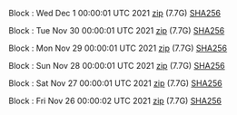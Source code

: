 Block [](https://insight.dash.org/insight/block/): Wed Dec  1 00:00:01 UTC 2021 [zip](https://dash-bootstrap.ams3.digitaloceanspaces.com/mainnet/2021-12-01/bootstrap.dat.zip) (7.7G) [SHA256](https://dash-bootstrap.ams3.digitaloceanspaces.com/mainnet/2021-12-01/sha256.txt)

Block [](https://insight.dash.org/insight/block/): Tue Nov 30 00:00:01 UTC 2021 [zip](https://dash-bootstrap.ams3.digitaloceanspaces.com/mainnet/2021-11-30/bootstrap.dat.zip) (7.7G) [SHA256](https://dash-bootstrap.ams3.digitaloceanspaces.com/mainnet/2021-11-30/sha256.txt)

Block [](https://insight.dash.org/insight/block/): Mon Nov 29 00:00:01 UTC 2021 [zip](https://dash-bootstrap.ams3.digitaloceanspaces.com/mainnet/2021-11-29/bootstrap.dat.zip) (7.7G) [SHA256](https://dash-bootstrap.ams3.digitaloceanspaces.com/mainnet/2021-11-29/sha256.txt)

Block [](https://insight.dash.org/insight/block/): Sun Nov 28 00:00:01 UTC 2021 [zip](https://dash-bootstrap.ams3.digitaloceanspaces.com/mainnet/2021-11-28/bootstrap.dat.zip) (7.7G) [SHA256](https://dash-bootstrap.ams3.digitaloceanspaces.com/mainnet/2021-11-28/sha256.txt)

Block [](https://insight.dash.org/insight/block/): Sat Nov 27 00:00:01 UTC 2021 [zip](https://dash-bootstrap.ams3.digitaloceanspaces.com/mainnet/2021-11-27/bootstrap.dat.zip) (7.7G) [SHA256](https://dash-bootstrap.ams3.digitaloceanspaces.com/mainnet/2021-11-27/sha256.txt)

Block [](https://insight.dash.org/insight/block/): Fri Nov 26 00:00:02 UTC 2021 [zip](https://dash-bootstrap.ams3.digitaloceanspaces.com/mainnet/2021-11-26/bootstrap.dat.zip) (7.7G) [SHA256](https://dash-bootstrap.ams3.digitaloceanspaces.com/mainnet/2021-11-26/sha256.txt)
